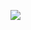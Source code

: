 <a href="https://github.com/wils0n-op"><img src="https://github-readme-stats.vercel.app/api/top-langs?username=wils0n-op&layout=compact"></a>
